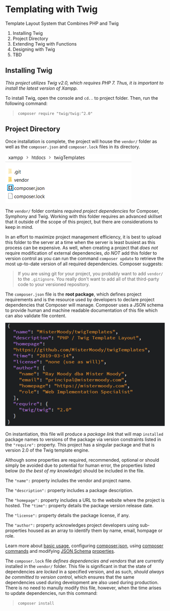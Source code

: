 # Templating with Twig
Template Layout System that Combines PHP and Twig

1. Installing Twig
2. Project Directory
3. Extending Twig with Functions
4. Designing with Twig
5. TBD

## Installing Twig
*This project utilizes Twig v2.0, which requires PHP 7. Thus, it is important to install the latest version of Xampp.*

To install Twig, open the console and ```cd..``` to  project folder. Then, run the following command:
> ```composer require "twig/twig:^2.0"```


## Project Directory
Once installation is complete, the project will house the ```vendor/``` folder as well as the ```composer.json``` and ```composer.lock``` files in its directory. 

![Main Directory](public/img/mainDIR.png)

The ```vendor/``` folder contains *required project dependencies* for Composer, Symphony and Twig. Working with this folder requires an advanced skillset that it outside of the scope of this project, but there are considerations to keep in mind. 

In an effort to maximize project management efficiency, it is best to upload this folder to the server at a time when the server is least busiest as this process can be expensive. As well, when creating a project that *does not* require modification of external dependencies, *do NOT* add this folder to version control as you can run the command ```composer update``` to retrieve the most up-to-date version of all required dependencies.  Composer suggests:
> If you are using git for your project, you probably want to add ```vendor/``` to the ```.gitignore```. You really don't want to add all of that third-party code to your versioned repository.

The ```composer.json``` file is the **root package**, which defines project requirements and is the resource used by developers to declare project dependencies that Composer will manage. Composer uses a JSON schema to provide human and machine readable documentation of this file which can also validate file content.

![composer.json](public/img/composerJSON.png)

On instantiation, this file will produce a *package link* that will map ```installed``` package names to versions of the package via version constraints listed in the ```"require":``` property. This project has a singular package and that is version 2.0 of the Twig template engine.

Although some properties are required, recommended, optional or should simply be avoided due to potential for human error, the properties listed below (*to the best of my knowledge*) should be included in the file.

The ```"name":``` property includes the vendor and project name.

The ```"description":``` property includes a package description.

The ```"homepage":``` property includes a URL to the website where the project is hosted.
The ```"time":``` property details the package version release date.

The ```"license":``` property details the package license, if any.

The ```"author":``` property acknowledges project developers using sub-properties housed as an array to identify them by name, email, hompage or role.

Learn more about [basic usage](https://getcomposer.org/doc/01-basic-usage.md), configuring [composer.json](https://getcomposer.org/doc/04-schema.md), using [composer commands](https://composer.json.jolicode.com/) and modifying [JSON Schema](http://json-schema.org) [properties](https://getcomposer.org/doc/04-schema.md#properties).

The ```composer.lock``` file *defines dependencies and vendors* that are currently installed in the ```vendor/``` folder. This file is significant in that the state of dependencies are *locked* in a specified version, and as such, *should always be committed to version control*, which ensures that the same dependencies used during development are also used during production. There is no need to manully modify this file, however, when the time arises to update dependencies, run this command:
>```composer install```


<!--
![Project Directory](public/img/projectDIR.png)
After install, setup a ```public/``` folder to contain the content that will be *viewable* by users. At the start of any project, you will require an ```index.php``` file, an ```.htaccess``` file, a ```css/``` folder and an ```img/``` folder.
Next, setup a ```templates/``` folders to hold ```.twig``` template files, which are *extendable components* of the ```base.twig``` file, which is the singular-template that *contains the `<html>` structure for the site*.
-->